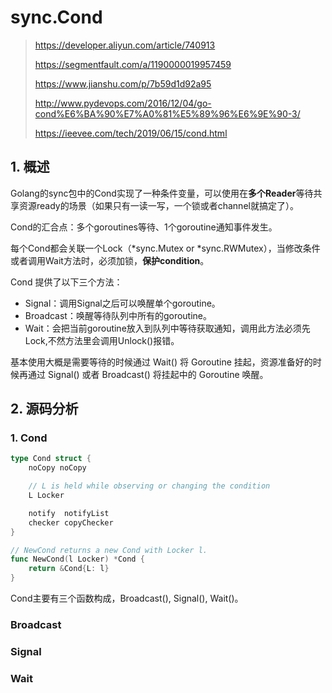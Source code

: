 # sync.Cond

>
>
>https://developer.aliyun.com/article/740913
>
>https://segmentfault.com/a/1190000019957459
>
>https://www.jianshu.com/p/7b59d1d92a95
>
>http://www.pydevops.com/2016/12/04/go-cond%E6%BA%90%E7%A0%81%E5%89%96%E6%9E%90-3/
>
>https://ieevee.com/tech/2019/06/15/cond.html

## 1. 概述

Golang的sync包中的Cond实现了一种条件变量，可以使用在**多个Reader**等待共享资源ready的场景（如果只有一读一写，一个锁或者channel就搞定了）。

Cond的汇合点：多个goroutines等待、1个goroutine通知事件发生。

每个Cond都会关联一个Lock（*sync.Mutex or *sync.RWMutex），当修改条件或者调用Wait方法时，必须加锁，**保护condition**。

Cond 提供了以下三个方法：

- Signal：调用Signal之后可以唤醒单个goroutine。
- Broadcast：唤醒等待队列中所有的goroutine。
- Wait：会把当前goroutine放入到队列中等待获取通知，调用此方法必须先Lock,不然方法里会调用Unlock()报错。



基本使用大概是需要等待的时候通过 Wait() 将 Goroutine 挂起，资源准备好的时候再通过 Signal() 或者 Broadcast() 将挂起中的 Goroutine 唤醒。


## 2. 源码分析

### 1. Cond

```go
type Cond struct {
	noCopy noCopy

	// L is held while observing or changing the condition
	L Locker

	notify  notifyList
	checker copyChecker
}

// NewCond returns a new Cond with Locker l.
func NewCond(l Locker) *Cond {
	return &Cond{L: l}
}

```



Cond主要有三个函数构成，Broadcast(), Signal(), Wait()。



### Broadcast



### Signal



### Wait


